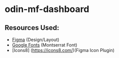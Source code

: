 # odin-mf-dashboard

## Resources Used:

- [Figma](https://www.figma.com/file/pQ2Jj2olu5kTH6VJGLzrsS/Odin-MF-Dashboard?node-id=0%3A1&t=WYAylpqlUbDdQgYh-1) (Design/Layout)
- [Google Fonts](https://fonts.google.com/specimen/Montserrat?query=montserrat) (Montserrat Font)
- [Icons8] (https://icons8.com/)(Figma Icon Plugin)
